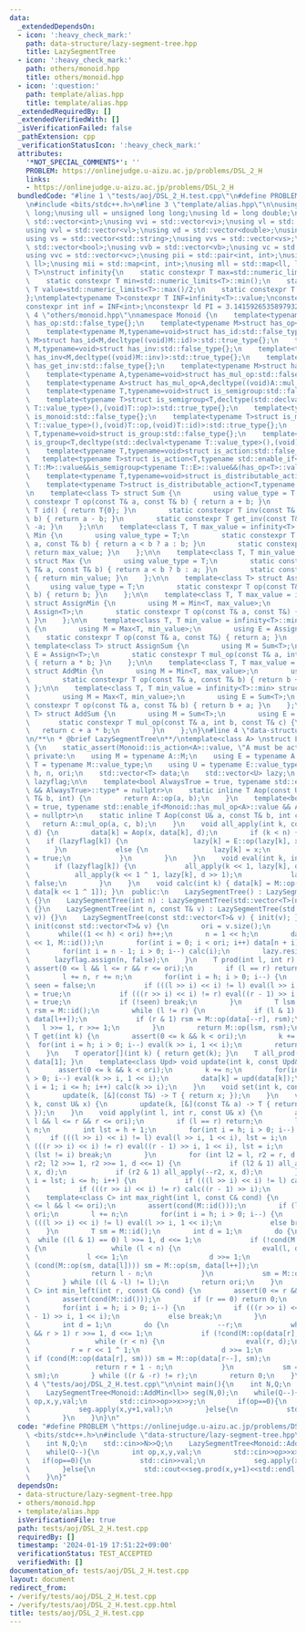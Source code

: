 ```yaml
---
data:
  _extendedDependsOn:
  - icon: ':heavy_check_mark:'
    path: data-structure/lazy-segment-tree.hpp
    title: LazySegmentTree
  - icon: ':heavy_check_mark:'
    path: others/monoid.hpp
    title: others/monoid.hpp
  - icon: ':question:'
    path: template/alias.hpp
    title: template/alias.hpp
  _extendedRequiredBy: []
  _extendedVerifiedWith: []
  _isVerificationFailed: false
  _pathExtension: cpp
  _verificationStatusIcon: ':heavy_check_mark:'
  attributes:
    '*NOT_SPECIAL_COMMENTS*': ''
    PROBLEM: https://onlinejudge.u-aizu.ac.jp/problems/DSL_2_H
    links:
    - https://onlinejudge.u-aizu.ac.jp/problems/DSL_2_H
  bundledCode: "#line 1 \"tests/aoj/DSL_2_H.test.cpp\"\n#define PROBLEM \"https://onlinejudge.u-aizu.ac.jp/problems/DSL_2_H\"\
    \n#include <bits/stdc++.h>\n#line 3 \"template/alias.hpp\"\n\nusing ll = long\
    \ long;\nusing ull = unsigned long long;\nusing ld = long double;\nusing vi =\
    \ std::vector<int>;\nusing vvi = std::vector<vi>;\nusing vl = std::vector<ll>;\n\
    using vvl = std::vector<vl>;\nusing vd = std::vector<double>;\nusing vvd = std::vector<vd>;\n\
    using vs = std::vector<std::string>;\nusing vvs = std::vector<vs>;\nusing vb =\
    \ std::vector<bool>;\nusing vvb = std::vector<vb>;\nusing vc = std::vector<char>;\n\
    using vvc = std::vector<vc>;\nusing pii = std::pair<int, int>;\nusing pll = std::pair<ll,\
    \ ll>;\nusing mii = std::map<int, int>;\nusing mll = std::map<ll, ll>;\ntemplate<typename\
    \ T>\nstruct infinity{\n    static constexpr T max=std::numeric_limits<T>::max();\n\
    \    static constexpr T min=std::numeric_limits<T>::min();\n    static constexpr\
    \ T value=std::numeric_limits<T>::max()/2;\n    static constexpr T mvalue=std::numeric_limits<T>::min()/2;\n\
    };\ntemplate<typename T>constexpr T INF=infinity<T>::value;\nconstexpr ll infl=INF<ll>;\n\
    constexpr int inf = INF<int>;\nconstexpr ld PI = 3.1415926535897932384626;\n#line\
    \ 4 \"others/monoid.hpp\"\nnamespace Monoid {\n    template<typename M,typename=void>struct\
    \ has_op:std::false_type{};\n    template<typename M>struct has_op<M,decltype((void)M::op)>:std::true_type{};\n\
    \    template<typename M,typename=void>struct has_id:std::false_type{};\n    template<typename\
    \ M>struct has_id<M,decltype((void)M::id)>:std::true_type{};\n    template<typename\
    \ M,typename=void>struct has_inv:std::false_type{};\n    template<typename M>struct\
    \ has_inv<M,decltype((void)M::inv)>:std::true_type{};\n    template<typename M,typename=void>struct\
    \ has_get_inv:std::false_type{};\n    template<typename M>struct has_get_inv<M,decltype((void)M::get_inv)>:std::true_type{};\n\
    \    template<typename A,typename=void>struct has_mul_op:std::false_type{};\n\
    \    template<typename A>struct has_mul_op<A,decltype((void)A::mul_op)>:std::true_type{};\n\
    \    template<typename T,typename=void>struct is_semigroup:std::false_type{};\n\
    \    template<typename T>struct is_semigroup<T,decltype(std::declval<typename\
    \ T::value_type>(),(void)T::op)>:std::true_type{};\n    template<typename T,typename=void>struct\
    \ is_monoid:std::false_type{};\n    template<typename T>struct is_monoid<T,decltype(std::declval<typename\
    \ T::value_type>(),(void)T::op,(void)T::id)>:std::true_type{};\n    template<typename\
    \ T,typename=void>struct is_group:std::false_type{};\n    template<typename T>struct\
    \ is_group<T,decltype(std::declval<typename T::value_type>(),(void)T::op,(void)T::id,(void)T::get_inv)>:std::true_type{};\n\
    \    template<typename T,typename=void>struct is_action:std::false_type{};\n \
    \   template<typename T>struct is_action<T,typename std::enable_if<is_monoid<typename\
    \ T::M>::value&&is_semigroup<typename T::E>::value&&(has_op<T>::value||has_mul_op<T>::value)>::type>:std::true_type{};\n\
    \    template<typename T,typename=void>struct is_distributable_action:std::false_type{};\n\
    \    template<typename T>struct is_distributable_action<T,typename std::enable_if<is_action<T>::value&&!has_mul_op<T>::value>::type>:std::true_type{};\n\
    \n    template<class T> struct Sum {\n        using value_type = T;\n        static\
    \ constexpr T op(const T& a, const T& b) { return a + b; }\n        static constexpr\
    \ T id() { return T{0}; }\n        static constexpr T inv(const T& a, const T&\
    \ b) { return a - b; }\n        static constexpr T get_inv(const T& a) { return\
    \ -a; }\n    };\n\n    template<class T, T max_value = infinity<T>::max> struct\
    \ Min {\n        using value_type = T;\n        static constexpr T op(const T&\
    \ a, const T& b) { return a < b ? a : b; }\n        static constexpr T id() {\
    \ return max_value; }\n    };\n\n    template<class T, T min_value = infinity<T>::min>\
    \ struct Max {\n        using value_type = T;\n        static constexpr T op(const\
    \ T& a, const T& b) { return a < b ? b : a; }\n        static constexpr T id()\
    \ { return min_value; }\n    };\n\n    template<class T> struct Assign {\n   \
    \     using value_type = T;\n        static constexpr T op(const T&, const T&\
    \ b) { return b; }\n    };\n\n    template<class T, T max_value = infinity<T>::max>\
    \ struct AssignMin {\n        using M = Min<T, max_value>;\n        using E =\
    \ Assign<T>;\n        static constexpr T op(const T& a, const T&) { return a;\
    \ }\n    };\n\n    template<class T, T min_value = infinity<T>::min> struct AssignMax\
    \ {\n        using M = Max<T, min_value>;\n        using E = Assign<T>;\n    \
    \    static constexpr T op(const T& a, const T&) { return a; }\n    };\n\n   \
    \ template<class T> struct AssignSum {\n        using M = Sum<T>;\n        using\
    \ E = Assign<T>;\n        static constexpr T mul_op(const T& a, int b, const T&)\
    \ { return a * b; }\n    };\n\n    template<class T, T max_value = infinity<T>::max>\
    \ struct AddMin {\n        using M = Min<T, max_value>;\n        using E = Sum<T>;\n\
    \        static constexpr T op(const T& a, const T& b) { return b + a; }\n   \
    \ };\n\n    template<class T, T min_value = infinity<T>::min> struct AddMax {\n\
    \        using M = Max<T, min_value>;\n        using E = Sum<T>;\n        static\
    \ constexpr T op(const T& a, const T& b) { return b + a; }\n    };\n\n    template<class\
    \ T> struct AddSum {\n        using M = Sum<T>;\n        using E = Sum<T>;\n \
    \       static constexpr T mul_op(const T& a, int b, const T& c) {\n         \
    \   return c + a * b;\n        }\n    };\n}\n#line 4 \"data-structure/lazy-segment-tree.hpp\"\
    \n/**\n * @brief LazySegmentTree\n**/\ntemplate<class A> \nstruct LazySegmentTree\
    \ {\n    static_assert(Monoid::is_action<A>::value, \"A must be action\");\n \
    \ private:\n    using M = typename A::M;\n    using E = typename A::E;\n    using\
    \ T = typename M::value_type;\n    using U = typename E::value_type;\n    int\
    \ h, n, ori;\n    std::vector<T> data;\n    std::vector<U> lazy;\n    std::vector<bool>\
    \ lazyflag;\n\n    template<bool AlwaysTrue = true, typename std::enable_if<!Monoid::has_mul_op<A>::value\
    \ && AlwaysTrue>::type* = nullptr>\n    static inline T Aop(const U& a, const\
    \ T& b, int) {\n        return A::op(a, b);\n    }\n    template<bool AlwaysTrue\
    \ = true, typename std::enable_if<Monoid::has_mul_op<A>::value && AlwaysTrue>::type*\
    \ = nullptr>\n    static inline T Aop(const U& a, const T& b, int c) {\n     \
    \   return A::mul_op(a, c, b);\n    }\n    void all_apply(int k, const U& x, int\
    \ d) {\n        data[k] = Aop(x, data[k], d);\n        if (k < n) {\n        \
    \    if (lazyflag[k]) {\n                lazy[k] = E::op(lazy[k], x);\n      \
    \      }\n            else {\n                lazy[k] = x;\n                lazyflag[k]\
    \ = true;\n            }\n        }\n    }\n    void eval(int k, int d) {\n  \
    \      if (lazyflag[k]) {\n            all_apply(k << 1, lazy[k], d >> 1);\n \
    \           all_apply(k << 1 ^ 1, lazy[k], d >> 1);\n            lazyflag[k] =\
    \ false;\n        }\n    }\n    void calc(int k) { data[k] = M::op(data[k << 1],\
    \ data[k << 1 ^ 1]); }\n  public:\n    LazySegmentTree() : LazySegmentTree(0)\
    \ {}\n    LazySegmentTree(int n) : LazySegmentTree(std::vector<T>(n, M::id()))\
    \ {}\n    LazySegmentTree(int n, const T& v) : LazySegmentTree(std::vector<T>(n,\
    \ v)) {}\n    LazySegmentTree(const std::vector<T>& v) { init(v); }\n    void\
    \ init(const std::vector<T>& v) {\n        ori = v.size();\n        h = 0;\n \
    \       while((1 << h) < ori) h++;\n        n = 1 << h;\n        data.assign(n\
    \ << 1, M::id());\n        for(int i = 0; i < ori; i++) data[n + i] = v[i];\n\
    \        for(int i = n - 1; i > 0; i--) calc(i);\n        lazy.resize(n);\n  \
    \      lazyflag.assign(n, false);\n    }\n    T prod(int l, int r) {\n       \
    \ assert(0 <= l && l <= r && r <= ori);\n        if (l == r) return M::id();\n\
    \        l += n, r += n;\n        for(int i = h; i > 0; i--) {\n            bool\
    \ seen = false;\n            if (((l >> i) << i) != l) eval(l >> i, 1 << i), seen\
    \ = true;\n            if (((r >> i) << i) != r) eval((r - 1) >> i, 1 << i), seen\
    \ = true;\n            if (!seen) break;\n        }\n        T lsm = M::id(),\
    \ rsm = M::id();\n        while (l != r) {\n            if (l & 1) lsm = M::op(lsm,\
    \ data[l++]);\n            if (r & 1) rsm = M::op(data[--r], rsm);\n         \
    \   l >>= 1, r >>= 1;\n        }\n        return M::op(lsm, rsm);\n    }\n   \
    \ T get(int k) {\n        assert(0 <= k && k < ori);\n        k += n;\n      \
    \  for(int i = h; i > 0; i--) eval(k >> i, 1 << i);\n        return data[k];\n\
    \    }\n    T operator[](int k) { return get(k); }\n    T all_prod() const { return\
    \ data[1]; }\n    template<class Upd> void update(int k, const Upd& upd) {\n \
    \       assert(0 <= k && k < ori);\n        k += n;\n        for(int i = h; i\
    \ > 0; i--) eval(k >> i, 1 << i);\n        data[k] = upd(data[k]);\n        for(int\
    \ i = 1; i <= h; i++) calc(k >> i);\n    }\n    void set(int k, const T& x) {\n\
    \        update(k, [&](const T&) -> T { return x; });\n    }\n    void apply(int\
    \ k, const U& x) {\n        update(k, [&](const T& a) -> T { return A::op(x, a);\
    \ });\n    }\n    void apply(int l, int r, const U& x) {\n        assert(0 <=\
    \ l && l <= r && r <= ori);\n        if (l == r) return;\n        l += n, r +=\
    \ n;\n        int lst = h + 1;\n        for(int i = h; i > 0; i--) {\n       \
    \     if (((l >> i) << i) != l) eval(l >> i, 1 << i), lst = i;\n            if\
    \ (((r >> i) << i) != r) eval((r - 1) >> i, 1 << i), lst = i;\n            if\
    \ (lst != i) break;\n        }\n        for (int l2 = l, r2 = r, d = 1; l2 !=\
    \ r2; l2 >>= 1, r2 >>= 1, d <<= 1) {\n            if (l2 & 1) all_apply(l2++,\
    \ x, d);\n            if (r2 & 1) all_apply(--r2, x, d);\n        }\n        for(int\
    \ i = lst; i <= h; i++) {\n            if (((l >> i) << i) != l) calc(l >> i);\n\
    \            if (((r >> i) << i) != r) calc((r - 1) >> i);\n        }\n    }\n\
    \    template<class C> int max_right(int l, const C& cond) {\n        assert(0\
    \ <= l && l <= ori);\n        assert(cond(M::id()));\n        if (l == ori) return\
    \ ori;\n        l += n;\n        for(int i = h; i > 0; i--) {\n            if\
    \ (((l >> i) << i) != l) eval(l >> i, 1 << i);\n            else break;\n    \
    \    }\n        T sm = M::id();\n        int d = 1;\n        do {\n          \
    \  while ((l & 1) == 0) l >>= 1, d <<= 1;\n            if (!cond(M::op(sm, data[l])))\
    \ {\n                while (l < n) {\n                    eval(l, d);\n      \
    \              l <<= 1;\n                    d >>= 1;\n                    if\
    \ (cond(M::op(sm, data[l]))) sm = M::op(sm, data[l++]);\n                }\n \
    \               return l - n;\n            }\n            sm = M::op(sm, data[l++]);\n\
    \        } while ((l & -l) != l);\n        return ori;\n    }\n    template<class\
    \ C> int min_left(int r, const C& cond) {\n        assert(0 <= r && r <= ori);\n\
    \        assert(cond(M::id()));\n        if (r == 0) return 0;\n        r += n;\n\
    \        for(int i = h; i > 0; i--) {\n            if (((r >> i) << i) != r) eval((r\
    \ - 1) >> i, 1 << i);\n            else break;\n        }\n        T sm = M::id();\n\
    \        int d = 1;\n        do {\n            --r;\n            while ((r & 1)\
    \ && r > 1) r >>= 1, d <<= 1;\n            if (!cond(M::op(data[r], sm))) {\n\
    \                while (r < n) {\n                    eval(r, d);\n          \
    \          r = r << 1 ^ 1;\n                    d >>= 1;\n                   \
    \ if (cond(M::op(data[r], sm))) sm = M::op(data[r--], sm);\n                }\n\
    \                return r + 1 - n;\n            }\n            sm = M::op(data[r],\
    \ sm);\n        } while ((r & -r) != r);\n        return 0;\n    }\n};\n#line\
    \ 4 \"tests/aoj/DSL_2_H.test.cpp\"\n\nint main(){\n    int N,Q;\n    std::cin>>N>>Q;\n\
    \    LazySegmentTree<Monoid::AddMin<ll>> seg(N,0);\n    while(Q--){\n        int\
    \ op,x,y,val;\n        std::cin>>op>>x>>y;\n        if(op==0){\n            std::cin>>val;\n\
    \            seg.apply(x,y+1,val);\n        }else{\n            std::cout<<seg.prod(x,y+1)<<std::endl;\n\
    \        }\n    }\n}\n"
  code: "#define PROBLEM \"https://onlinejudge.u-aizu.ac.jp/problems/DSL_2_H\"\n#include\
    \ <bits/stdc++.h>\n#include \"data-structure/lazy-segment-tree.hpp\"\n\nint main(){\n\
    \    int N,Q;\n    std::cin>>N>>Q;\n    LazySegmentTree<Monoid::AddMin<ll>> seg(N,0);\n\
    \    while(Q--){\n        int op,x,y,val;\n        std::cin>>op>>x>>y;\n     \
    \   if(op==0){\n            std::cin>>val;\n            seg.apply(x,y+1,val);\n\
    \        }else{\n            std::cout<<seg.prod(x,y+1)<<std::endl;\n        }\n\
    \    }\n}"
  dependsOn:
  - data-structure/lazy-segment-tree.hpp
  - others/monoid.hpp
  - template/alias.hpp
  isVerificationFile: true
  path: tests/aoj/DSL_2_H.test.cpp
  requiredBy: []
  timestamp: '2024-01-19 17:51:22+09:00'
  verificationStatus: TEST_ACCEPTED
  verifiedWith: []
documentation_of: tests/aoj/DSL_2_H.test.cpp
layout: document
redirect_from:
- /verify/tests/aoj/DSL_2_H.test.cpp
- /verify/tests/aoj/DSL_2_H.test.cpp.html
title: tests/aoj/DSL_2_H.test.cpp
---
```

